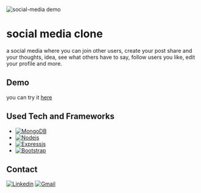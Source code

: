 ![social-media demo](https://res.cloudinary.com/dqfvb6su5/image/upload/v1683812372/tests/social-media2_mlbzhh.gif)

# social media clone
a social media where you can join other users, create your post share and your thoughts, idea, see what others have to say, follow users you like, edit your profile and more.
## Demo
you can try it [here](https://social-media.cyclic.app )

## Used Tech and Frameworks
* [![MongoDB][MongoBadge]][MongoCom]
* [![Nodejs][NodejsBadge]][NodejsCom]
* [![Expressjs][ExpressjsBadge]][ExpressjsCom]
* [![Bootstrap][BootstrapBadge]][BootstrapCom]

[ExpressjsCom]: https://expressjs.com
[ExpressjsBadge]: https://img.shields.io/badge/express.js-%23404d59.svg?style=for-the-badge&logo=express&logoColor=%2361DAFB
[NodejsCom]: https://nodejs.org/
[NodejsBadge]:https://img.shields.io/badge/node.js-6DA55F?style=for-the-badge&logo=node.js&logoColor=white
[BootstrapCom]: https://getbootstrap.com
[BootstrapBadge]:https://img.shields.io/badge/Bootstrap-563D7C?style=for-the-badge&logo=bootstrap&logoColor=white
[MongoCom]: https://www.mongodb.com/
[MongoBadge]: https://img.shields.io/badge/MongoDB-4EA94B?style=for-the-badge&logo=mongodb&logoColor=white

## Contact
[![Linkedin][linkedinBadge]][linkedinCom]
[![Gmail][GmailBadge]][GmailCom]

[GmailCom]: https://mail.google.com/mail/?view=cm&source=mailto&to=eduardothames1@gmail.com
[GmailBadge]:https://img.shields.io/badge/Gmail-D14836?style=for-the-badge&logo=gmail&logoColor=white
[linkedinCom]: https://www.linkedin.com/in/eduardo-thames-a41849247/
[linkedinBadge]: https://img.shields.io/badge/linkedin-%230077B5.svg?style=for-the-badge&logo=linkedin&logoColor=white
